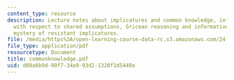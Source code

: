 ```yaml
---
content_type: resource
description: Lecture notes about implicatures and common knowledge, informativeness
  with respect to shared assumptions, Gricean reasoning and informativeness, and the
  mystery of resistant implicatures.
file: /media/https%3A/open-learning-course-data-rc.s3.amazonaws.com/24-954-pragmatics-in-linguistic-theory-fall-2006/d88a6b9d90f734a993d21320f1d5440a_commonknowledge.pdf
file_type: application/pdf
resourcetype: Document
title: commonknowledge.pdf
uid: d88a6b9d-90f7-34a9-93d2-1320f1d5440a
---
```

